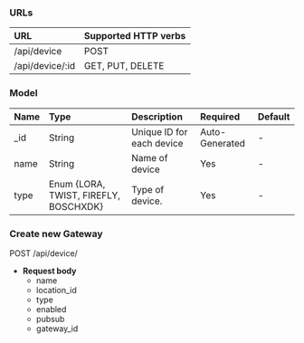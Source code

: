 ### URLs 

|URL | Supported HTTP verbs|
|:----------|:-----|
|/api/device |  POST|
|/api/device/:id | GET, PUT, DELETE|

### Model 

| Name | Type | Description | Required | Default|
|:----------|:-----|:------------|:----|:--------|
|_id|String| Unique ID for each device| Auto-Generated| -|
|name|String| Name of device| Yes|-|
|type|Enum {LORA, TWIST, FIREFLY, BOSCHXDK}| Type of device.| Yes | -|

### Create new Gateway 

<span class ="operation">POST /api/device/ </span>

- **Request body** 
    * name 
    * location_id
    * type
    * enabled
    * pubsub
    * gateway_id


